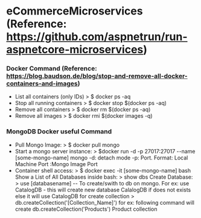 # eCommerceMicroservices (Reference: https://github.com/aspnetrun/run-aspnetcore-microservices)

### Docker Command (Reference: https://blog.baudson.de/blog/stop-and-remove-all-docker-containers-and-images)
- List all containers (only IDs) > $ docker ps -aq
- Stop all running containers > $ docker stop $(docker ps -aq)
- Remove all containers > $ docker rm $(docker ps -aq)
- Remove all images > $ docker rmi $(docker images -q)

### MongoDB Docker useful Command
- Pull Mongo Image: > $ docker pull mongo
- Start a mongo server instance: >  $docker run -d -p 27017:27017 --name [some-mongo-name] mongo
   -d: detach mode
   -p: Port. Format: Local Machine Port :Mongo Image Port 
- Container shell access: > $ docker exec -it [some-mongo-name] bash
   Show a List of All Databases inside bash: > show dbs
   Create Database: > use [databasename] -- To create/swith to db on mongo. For ex: use CatalogDB - this will create new database CalalogDB if does not exists else it will use CatalogDB
   for create collection > db.createCollection('[Collection_Name]') for ex: following command will create db.createCollection('Products') Product collection 
